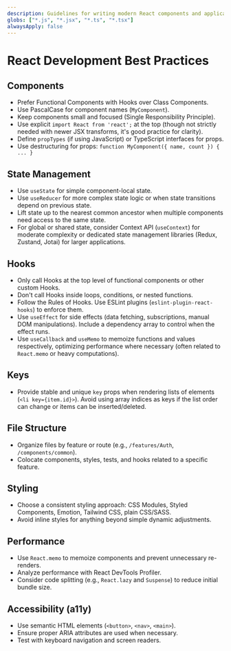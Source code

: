 ```yaml
---
description: Guidelines for writing modern React components and applications.
globs: ["*.js", "*.jsx", "*.ts", "*.tsx"]
alwaysApply: false
---
```


# React Development Best Practices

## Components
- Prefer Functional Components with Hooks over Class Components.
- Use PascalCase for component names (`MyComponent`).
- Keep components small and focused (Single Responsibility Principle).
- Use explicit `import React from 'react';` at the top (though not strictly needed with newer JSX transforms, it's good practice for clarity).
- Define `propTypes` (if using JavaScript) or TypeScript interfaces for props.
- Use destructuring for props: `function MyComponent({ name, count }) { ... }`

## State Management
- Use `useState` for simple component-local state.
- Use `useReducer` for more complex state logic or when state transitions depend on previous state.
- Lift state up to the nearest common ancestor when multiple components need access to the same state.
- For global or shared state, consider Context API (`useContext`) for moderate complexity or dedicated state management libraries (Redux, Zustand, Jotai) for larger applications.

## Hooks
- Only call Hooks at the top level of functional components or other custom Hooks.
- Don't call Hooks inside loops, conditions, or nested functions.
- Follow the Rules of Hooks. Use ESLint plugins (`eslint-plugin-react-hooks`) to enforce them.
- Use `useEffect` for side effects (data fetching, subscriptions, manual DOM manipulations). Include a dependency array to control when the effect runs.
- Use `useCallback` and `useMemo` to memoize functions and values respectively, optimizing performance where necessary (often related to `React.memo` or heavy computations).

## Keys
- Provide stable and unique `key` props when rendering lists of elements (`<li key={item.id}>`). Avoid using array indices as keys if the list order can change or items can be inserted/deleted.

## File Structure
- Organize files by feature or route (e.g., `/features/Auth`, `/components/common`).
- Colocate components, styles, tests, and hooks related to a specific feature.

## Styling
- Choose a consistent styling approach: CSS Modules, Styled Components, Emotion, Tailwind CSS, plain CSS/SASS.
- Avoid inline styles for anything beyond simple dynamic adjustments.

## Performance
- Use `React.memo` to memoize components and prevent unnecessary re-renders.
- Analyze performance with React DevTools Profiler.
- Consider code splitting (e.g., `React.lazy` and `Suspense`) to reduce initial bundle size.

## Accessibility (a11y)
- Use semantic HTML elements (`<button>`, `<nav>`, `<main>`).
- Ensure proper ARIA attributes are used when necessary.
- Test with keyboard navigation and screen readers.
